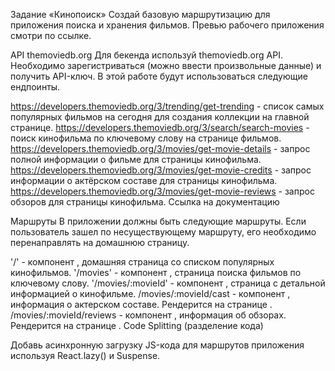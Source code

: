 Задание «Кинопоиск» Создай базовую маршрутизацию для приложения поиска и
хранения фильмов. Превью рабочего приложения смотри по ссылке.

API themoviedb.org Для бекенда используй themoviedb.org API. Необходимо
зарегистриваться (можно ввести произвольные данные) и получить API-ключ. В этой
работе будут использоваться следующие ендпоинты.

https://developers.themoviedb.org/3/trending/get-trending - список самых
популярных фильмов на сегодня для создания коллекции на главной странице.
https://developers.themoviedb.org/3/search/search-movies - поиск кинофильма по
ключевому слову на странице фильмов.
https://developers.themoviedb.org/3/movies/get-movie-details - запрос полной
информации о фильме для страницы кинофильма.
https://developers.themoviedb.org/3/movies/get-movie-credits - запрос информации
о актёрском составе для страницы кинофильма.
https://developers.themoviedb.org/3/movies/get-movie-reviews - запрос обзоров
для страницы кинофильма. Ссылка на документацию

Маршруты В приложении должны быть следующие маршруты. Если пользователь зашел по
несуществующему маршруту, его необходимо перенаправлять на домашнюю страницу.

'/' - компонент <HomePage>, домашняя страница со списком популярных кинофильмов.
'/movies' - компонент <MoviesPage>, страница поиска фильмов по ключевому слову.
'/movies/:movieId' - компонент <MovieDetailsPage>, страница с детальной
информацией о кинофильме. /movies/:movieId/cast - компонент <Cast>, информация о
актерском составе. Рендерится на странице <MovieDetailsPage>.
/movies/:movieId/reviews - компонент <Reviews>, информация об обзорах.
Рендерится на странице <MovieDetailsPage>. Code Splitting (разделение кода)

Добавь асинхронную загрузку JS-кода для маршрутов приложения используя
React.lazy() и Suspense.
